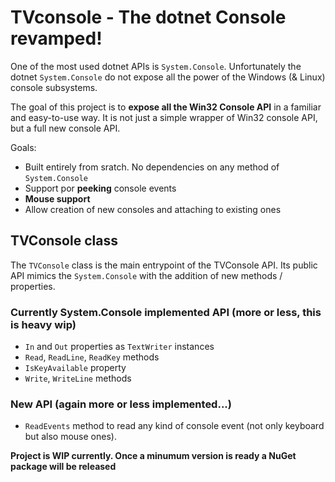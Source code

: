 # TVconsole - The dotnet Console revamped!

One of the most used dotnet APIs is `System.Console`. Unfortunately the dotnet `System.Console` do not expose all the power of the Windows (& Linux) console subsystems.

The goal of this project is to **expose all the Win32 Console API** in a familiar and easy-to-use way. It is not just a simple wrapper of Win32 console API, but a full new console API.

Goals:

* Built entirely from sratch. No dependencies on any method of `System.Console`
* Support por **peeking** console events
* **Mouse support**
* Allow creation of new consoles and attaching to existing ones

## TVConsole class

The `TVConsole` class is the main entrypoint of the TVConsole API. Its public API mimics the `System.Console` with the addition of new methods / properties.

### Currently System.Console implemented API (more or less, this is heavy wip)

- `In` and `Out` properties as `TextWriter` instances
- `Read`, `ReadLine`, `ReadKey` methods
- `IsKeyAvailable` property
- `Write`, `WriteLine` methods

### New API (again more or less implemented...)

- `ReadEvents` method to read any kind of console event (not only keyboard but also mouse ones).


**Project is WIP currently. Once a minumum version is ready a NuGet package will be released** 
